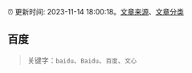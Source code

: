 :alarm_clock: 更新时间: 2023-11-14 18:00:18。[文章来源](/README.md)、[文章分类](/TAGS.md)

## 百度


> 关键字：`baidu`、`Baidu`、`百度`、`文心`




